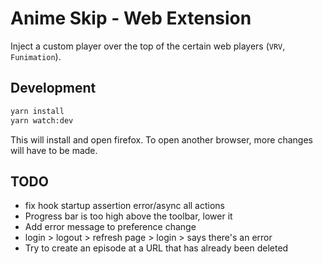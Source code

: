 # Anime Skip - Web Extension

Inject a custom player over the top of the certain web players (`VRV`, `Funimation`).

## Development

```bash
yarn install
yarn watch:dev
```

This will install and open firefox. To open another browser, more changes will have to be made.

## TODO

- fix hook startup assertion error/async all actions
- Progress bar is too high above the toolbar, lower it
- Add error message to preference change
- login > logout > refresh page > login > says there's an error
- Try to create an episode at a URL that has already been deleted
